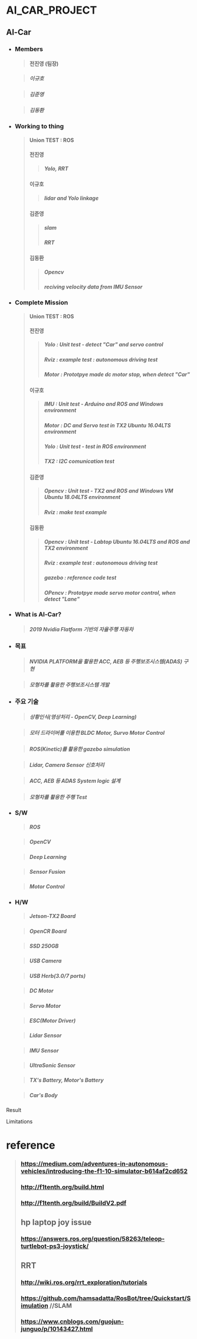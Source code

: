 # AI_CAR_PROJECT

## Al-Car

* ### Members

  > #### 전진영 (팀장)

  > ##### 이규호

  > ##### 김준영 

  > ##### 김동환 

* ### Working to thing
  > #### Union TEST : ROS
  > #### 전진영
    >> ##### Yolo, RRT
  > #### 이규호
    >> ##### lidar and Yolo linkage
  > #### 김준영
    >> ##### slam
    >> ##### RRT
  > #### 김동환
    >> ##### Opencv
    >> ##### reciving velocity data from IMU Sensor
  
* ### Complete Mission
  > #### Union TEST : ROS
  > #### 전진영
    >> ##### Yolo : Unit test - detect "Car" and servo control 
    >> ##### Rviz : example test : autonomous driving test
    >> ##### Motor : Prototpye made dc motor stop, when detect "Car"
  > #### 이규호
    >> ##### IMU : Unit test - Arduino and ROS and Windows environment
    >> ##### Motor : DC and Servo test in TX2 Ubuntu 16.04LTS environment
    >> ##### Yolo : Unit test - test in ROS environment
    >> ##### TX2 : I2C comunication test
  > #### 김준영
    >> ##### Opencv : Unit test - TX2 and ROS and Windows VM Ubuntu 18.04LTS environment
    >> ##### Rviz : make test example
  > #### 김동환
    >> ##### Opencv : Unit test - Labtop Ubuntu 16.04LTS and ROS and TX2 environment
    >> ##### Rviz : example test : autonomous driving test
    >> ##### gazebo : reference code test
    >> ##### OPencv : Prototpye made servo motor control, when detect "Lane"
    
* ### What is Al-Car?

  > ##### 2019 Nvidia Flatform 기반의 자율주행 자동차
  
* ### 목표

  > ##### NVIDIA PLATFORM을 활용한 ACC, AEB 등 주행보조시스템(ADAS) 구현

  > ##### 모형차를 활용한 주행보조시스템 개발

* ### 주요 기술
  > ##### 상황인식(영상처리 - OpenCV, Deep Learning)
  
  > ##### 모터 드라이버를 이용한 BLDC Motor, Survo Motor Control
  
  > ##### ROS(Kinetic)를 활용한 gazebo simulation
  
  > ##### Lidar, Camera Sensor 신호처리
  
  > ##### ACC, AEB 등 ADAS System logic 설계
  
  > ##### 모형차를 활용한 주행 Test
  
  
* ### S/W
  > ##### ROS
  
  > ##### OpenCV
  
  > ##### Deep Learning
  
  > ##### Sensor Fusion
  
  > ##### Motor Control
  
* ### H/W
  > ##### Jetson-TX2 Board
  
  > ##### OpenCR Board
  
  > ##### SSD 250GB
  
  > ##### USB Camera
  
  > ##### USB Herb(3.0/7 ports)
  
  > ##### DC Motor
  
  > ##### Servo Motor
  
  > ##### ESC(Motor Driver)
  
  > ##### Lidar Sensor
  
  > ##### IMU Sensor
  
  > ##### UltraSonic Sensor
  
  > ##### TX's Battery, Motor's Battery
  
  > ##### Car's Body
  
Result

Limitations

# reference
>### https://medium.com/adventures-in-autonomous-vehicles/introducing-the-f1-10-simulator-b614af2cd652
>### http://f1tenth.org/build.html
>### http://f1tenth.org/build/BuildV2.pdf
>## hp laptop joy issue
>### https://answers.ros.org/question/58263/teleop-turtlebot-ps3-joystick/
>## RRT
>### http://wiki.ros.org/rrt_exploration/tutorials
>### https://github.com/hamsadatta/RosBot/tree/Quickstart/Simulation //SLAM 
>### https://www.cnblogs.com/guojun-junguo/p/10143427.html
